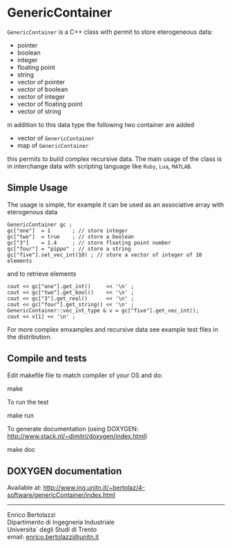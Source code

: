 GenericContainer
================

`GenericContainer` is a C++ class with permit to store eterogeneous data:
  
  - pointer
  - boolean
  - integer
  - floating point
  - string
  - vector of pointer
  - vector of boolean
  - vector of integer
  - vector of floating point
  - vector of string

in addition to this data type the following two container are added

  - vector of `GenericContainer`
  - map of `GenericContainer`

this permits to build complex recursive data.
The main usage of the class is in interchange data with
scripting language like `Ruby`, `Lua`, `MATLAB`.

Simple Usage
------------

The usage is simple, for example it
can be used as an associative array with eterogenous data

~~~~~~~~~~~~~
GenericContainer gc ;
gc["one"]  = 1       ; // store integer
gc["two"]  = true    ; // store a boolean
gc["3"]    = 1.4     ; // store floating point number
gc["four"] = "pippo" ; // store a string
gc["five"].set_vec_int(10) ; // store a vector of integer of 10 elements
~~~~~~~~~~~~~

and to retrieve elements

~~~~~~~~~~~~~
cout << gc["one"].get_int()     << '\n' ;
cout << gc["two"].get_bool()    << '\n' ;
cout << gc["3"].get_real()      << '\n' ;
cout << gc["four"].get_string() << '\n' ;
GenericContainer::vec_int_type & v = gc["five"].get_vec_int();
cout << v[1] << '\n' ;
~~~~~~~~~~~~~

For more complex emxamples and recursive data see example test files
in the distribution.


Compile and tests
-----------------

Edit makefile file to match compiler of your OS and do:

  make

To run the test

  make run

To generate documentation (using DOXYGEN: http://www.stack.nl/~dimitri/doxygen/index.html)

make doc

DOXYGEN documentation
---------------------
Available at: http://www.ing.unitn.it/~bertolaz/4-software/genericContainer/index.html

* * *

Enrico Bertolazzi<br>
Dipartimento di Ingegneria Industriale<br>
Universita` degli Studi di Trento<br>
email: enrico.bertolazzi@unitn.it

